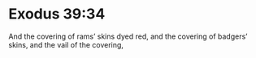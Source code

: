 # Exodus 39:34

And the covering of rams’ skins dyed red, and the covering of badgers’ skins, and the vail of the covering,
